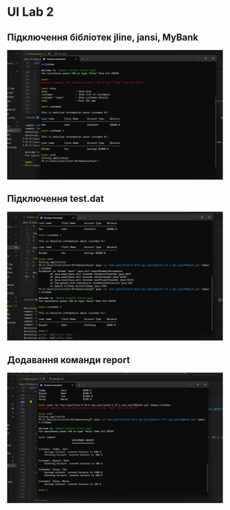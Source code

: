 # UI Lab 2 
## Підключення бібліотек jline, jansi, MyBank
![jline-3](images/jline-1.png)
## Підключення test.dat
![jline-4](images/jline-4.png)
## Додавання команди report
![jline-4](images/jline-report.png)